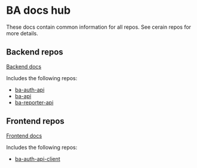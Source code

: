 # BA docs hub

These docs contain common information for all repos. See cerain repos for more details.

## Backend repos

[Backend docs](./BACKEND.md)

Includes the following repos:

- [ba-auth-api](https://github.com/budgetsapp/ba-auth-api)
- [ba-api](https://github.com/budgetsapp/ba-api)
- [ba-reporter-api](https://github.com/budgetsapp/ba-reporter-api)

## Frontend repos

[Frontend docs](./FRONTEND.md)

Includes the following repos:

- [ba-auth-api-client](https://github.com/budgetsapp/ba-auth-api-client)
